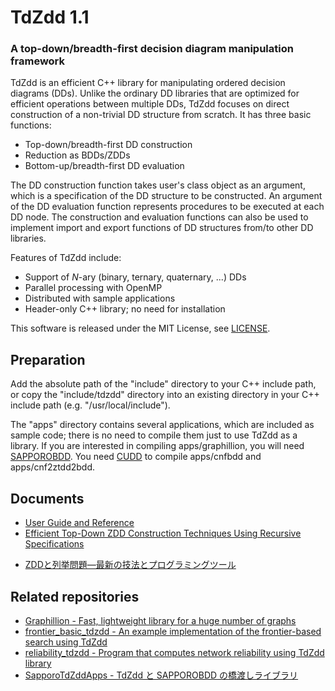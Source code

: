 TdZdd 1.1
===========================================================================

### A top-down/breadth-first decision diagram manipulation framework

TdZdd is an efficient C++ library for manipulating ordered decision diagrams
(DDs).
Unlike the ordinary DD libraries that are optimized for efficient operations
between multiple DDs, TdZdd focuses on direct construction of a non-trivial
DD structure from scratch.
It has three basic functions:

* Top-down/breadth-first DD construction
* Reduction as BDDs/ZDDs
* Bottom-up/breadth-first DD evaluation

The DD construction function takes user's class object as an argument,
which is a specification of the DD structure to be constructed.
An argument of the DD evaluation function represents procedures to be executed
at each DD node.
The construction and evaluation functions can also be used to implement
import and export functions of DD structures from/to other DD libraries.

Features of TdZdd include:

* Support of *N*-ary (binary, ternary, quaternary, ...) DDs
* Parallel processing with OpenMP
* Distributed with sample applications
* Header-only C++ library; no need for installation

This software is released under the MIT License, see [LICENSE](LICENSE).

Preparation
---------------------------------------------------------------------------
Add the absolute path of the "include" directory to your C++ include path,
or copy the "include/tdzdd" directory into an existing directory in your C++
include path (e.g. "/usr/local/include").

The "apps" directory contains several applications, which are included as sample code;
there is no need to compile them just to use TdZdd as a library.
If you are interested in compiling apps/graphillion, you will need [SAPPOROBDD](http://www.lab2.kuis.kyoto-u.ac.jp/minato/SAPPOROBDD/).
You need [CUDD](https://github.com/ivmai/cudd) to compile apps/cnfbdd and apps/cnf2ztdd2bdd.

Documents
---------------------------------------------------------------------------

* [User Guide and Reference](http://kunisura.github.io/TdZdd/doc/index.html)
* [Efficient Top-Down ZDD Construction Techniques Using Recursive Specifications](http://www-alg.ist.hokudai.ac.jp/~thomas/TCSTR/tcstr_13_69/tcstr_13_69.pdf)
<!-- * [TdZdd: フロンティア法のための効率的なトップダウンZDD構築を実現するC++ライブラリ](http://www-erato.ist.hokudai.ac.jp/docs/autumn2013/iwashita.pdf) -->
* [ZDDと列挙問題―最新の技法とプログラミングツール](http://doi.org/10.11309/jssst.34.3_97)

Related repositories
---------------------------------------------------------------------------

* [Graphillion - Fast, lightweight library for a huge number of graphs](https://github.com/takemaru/graphillion)
* [frontier_basic_tdzdd - An example implementation of the frontier-based search using TdZdd](https://github.com/junkawahara/frontier_basic_tdzdd)
* [reliability_tdzdd - Program that computes network reliability using TdZdd library](https://github.com/junkawahara/reliability_tdzdd)
* [SapporoTdZddApps - TdZdd と SAPPOROBDD の橋渡しライブラリ](https://github.com/hs-nazuna/SapporoTdZddApps)
